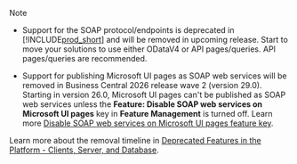 > [!NOTE]
>
>- Support for the SOAP protocol/endpoints is deprecated in [!INCLUDE[prod_short](prod_short.md)] and will be removed in upcoming release. Start to move your solutions to use either ODataV4 or API pages/queries. API pages/queries are recommended.
>
>- Support for publishing Microsoft UI pages as SOAP web services will be removed in Business Central 2026 release wave 2 (version 29.0). Starting in version 26.0, Microsoft UI pages can't be published as SOAP web services unless the **Feature: Disable SOAP web services on Microsoft UI pages** key in **Feature Management** is turned off. Learn more [Disable SOAP web services on Microsoft UI pages feature key](../developer/devenv-disable-soap-microsoft-pages-feature-key.md).
>
> Learn more about the removal timeline in [Deprecated Features in the Platform - Clients, Server, and Database](../upgrade/deprecated-features-platform.md).